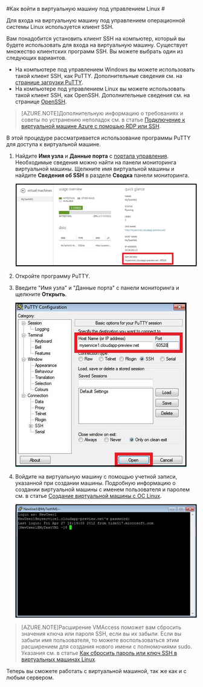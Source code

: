<properties
	pageTitle="Вход в виртуальную машину под управлением Linux в Azure"
	description="Узнайте, как войти в виртуальную машину Azure под управлением Linux, используя клиент Secure Shell (SSH)."
	services="virtual-machines"
	documentationCenter=""
	authors="squillace"
	manager="timlt"
	editor=""/>

<tags
	ms.service="virtual-machines"
	ms.workload="infrastructure-services"
	ms.tgt_pltfrm="vm-linux"
	ms.devlang="na"
	ms.topic="article"
	ms.date="08/25/2015"
	ms.author="rasquill"/>




#Как войти в виртуальную машину под управлением Linux #

Для входа на виртуальную машину под управлением операционной системы Linux используется клиент SSH.

Вам понадобится установить клиент SSH на компьютер, который вы будете использовать для входа на виртуальную машину. Существует множество клиентских программ SSH. Вы можете выбрать один из следующих вариантов.

- На компьютере под управлением Windows вы можете использовать такой клиент SSH, как PuTTY. Дополнительные сведения см. на [странице загрузки PuTTY](http://www.chiark.greenend.org.uk/~sgtatham/putty/download.html).
- На компьютере под управлением Linux вы можете использовать такой клиент SSH, как OpenSSH. Дополнительные сведения см. на странице [OpenSSH](http://www.openssh.org/).

>[AZURE.NOTE]Дополнительную информацию о требованиях и советы по устранению неполадок см. в статье [Подключение к виртуальной машине Azure с помощью RDP или SSH](http://go.microsoft.com/fwlink/p/?LinkId=398294).

В этой процедуре рассматривается использование программы PuTTY для доступа к виртуальной машине.

1. Найдите **Имя узла** и **Данные порта** с [портала управления](http://manage.windowsazure.com). Необходимые сведения можно найти на панели мониторинга виртуальной машины. Щелкните имя виртуальной машины и найдите **Сведения об SSH** в разделе **Сводка** панели мониторинга.

	![Получить сведения о SSH](./media/virtual-machines-linux-how-to-log-on/sshdetails.png)

2. Откройте программу PuTTY.

3. Введите "Имя узла" и "Данные порта" с панели мониторинга и щелкните **Открыть**.

	![Открыть PuTTY](./media/virtual-machines-linux-how-to-log-on/putty.png)

4. Войдите на виртуальную машину с помощью учетной записи, указанной при создании машины. Подробную информацию о создании виртуальной машины с именем пользователя и паролем см. в статье [Создание виртуальной машины с ОС Linux](virtual-machines-linux-tutorial.md).

	![Вход на виртуальную машину](./media/virtual-machines-linux-how-to-log-on/sshlogin.png)

>[AZURE.NOTE]Расширение VMAccess поможет вам сбросить значения ключа или пароля SSH, если вы их забыли. Если вы забыли имя пользователя, то можете воспользоваться этим расширением для создания нового имени с полномочиями sudo. Указания см. в статье [Как сбросить пароль или ключ SSH в виртуальных машинах Linux].

Теперь вы сможете работать с виртуальной машиной, так же как и с любым сервером.

<!-- LINKS -->
[Как сбросить пароль или ключ SSH в виртуальных машинах Linux]: http://go.microsoft.com/fwlink/p/?LinkId=512138

<!---HONumber=September15_HO1-->